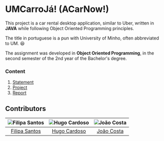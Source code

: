 # UMCarroJá! (ACarNow!)

This project is a car rental desktop application, similar to Uber, written in **JAVA** while following Object Oriented Programming principles.

The title in portuguese is a pun with University of Minho, often abbreviated to UM. :satisfied:

The assignment was developed in **Object Oriented Programming**, in the second semester of the 2nd year of the Bachelor's degree.

### Content

1. [Statement](statement.pdf)
2. [Project](project)
3. [Report](report.pdf)

## Contributors

![Filipa Santos][filipa-pic] | ![Hugo Cardoso][hugo-pic] | ![João Costa][cunha-pic]
:---: | :---: | :---:
[Filipa Santos][filipa] | [Hugo Cardoso][hugo] | [João Costa][cunha]

[filipa]: https://github.com/fliper6
[filipa-pic]: https://github.com/fliper6.png?size=120
[hugo]: https://github.com/Abjiri
[hugo-pic]: https://github.com/Abjiri.png?size=120
[cunha]: https://github.com/Jcc20
[cunha-pic]: https://github.com/Jcc20.png?size=120
